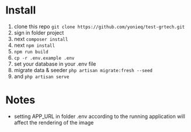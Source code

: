 # Install

1. clone this repo `git clone https://github.com/yonieq/test-grtech.git`
2. sign in folder project
3. next `composer install`
4. next `npm install`
5. `npm run build`
6. `cp -r .env.example .env`
7. set your database in your .env file
8. migrate data & seeder `php artisan migrate:fresh --seed`
9. and `php artisan serve`

# Notes

-   setting APP_URL in folder .env according to the running application will affect the rendering of the image
